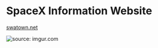# SpaceX Information Website

<a href="https://www.swatown.net">swatown.net</a>

<img src="https://i.imgur.com/U5WYZ6p.jpg" title="source: imgur.com" />
